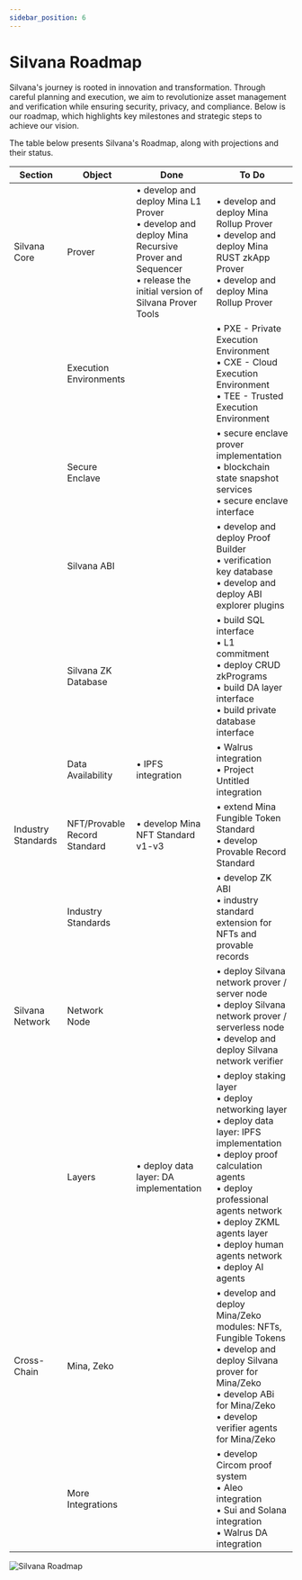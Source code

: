 ```yaml
---
sidebar_position: 6
---
```


# Silvana Roadmap

Silvana's journey is rooted in innovation and transformation. Through careful planning and execution, we aim to revolutionize asset management and verification while ensuring security, privacy, and compliance. Below is our roadmap, which highlights key milestones and strategic steps to achieve our vision.

The table below presents Silvana's Roadmap, along with projections and their status.

| Section | Object | Done | To Do |
|---------|--------|------|-------|
| Silvana Core | Prover | • develop and deploy Mina L1 Prover<br />• develop and deploy Mina Recursive Prover and Sequencer<br />• release the initial version of Silvana Prover Tools | • develop and deploy Mina Rollup Prover<br />• develop and deploy Mina RUST zkApp Prover<br />• develop and deploy Mina Rollup Prover |
| | Execution Environments | | • PXE - Private Execution Environment<br />• CXE - Cloud Execution Environment<br />• TEE - Trusted Execution Environment |
| | Secure Enclave | | • secure enclave prover implementation<br />• blockchain state snapshot services<br />• secure enclave interface |
| | Silvana ABI | | • develop and deploy Proof Builder<br />• verification key database<br />• develop and deploy ABI explorer plugins |
| | Silvana ZK Database | | • build SQL interface<br />• L1 commitment<br />• deploy CRUD zkPrograms<br />• build DA layer interface<br />• build private database interface |
| | Data Availability | • IPFS integration | • Walrus integration<br />• Project Untitled integration |
| Industry Standards | NFT/Provable Record Standard | • develop Mina NFT Standard v1-v3 | • extend Mina Fungible Token Standard<br />• develop Provable Record Standard |
| | Industry Standards | | • develop ZK ABI<br />• industry standard extension for NFTs and provable records |
| Silvana Network | Network Node | | • deploy Silvana network prover / server node<br />• deploy Silvana network prover / serverless node<br />• develop and deploy Silvana network verifier |
| | Layers | • deploy data layer: DA implementation | • deploy staking layer<br />• deploy networking layer<br />• deploy data layer: IPFS implementation<br />• deploy proof calculation agents<br />• deploy professional agents network<br />• deploy ZKML agents layer<br />• deploy human agents network<br />• deploy AI agents |
| Cross-Chain | Mina, Zeko | | • develop and deploy Mina/Zeko modules: NFTs, Fungible Tokens<br />• develop and deploy Silvana prover for Mina/Zeko<br />• develop ABi for Mina/Zeko<br />• develop verifier agents for Mina/Zeko |
| | More Integrations | | • develop Circom proof system<br />• Aleo integration<br />• Sui and Solana integration<br />• Walrus DA integration |

![Silvana Roadmap](./img/roadmap.png)
